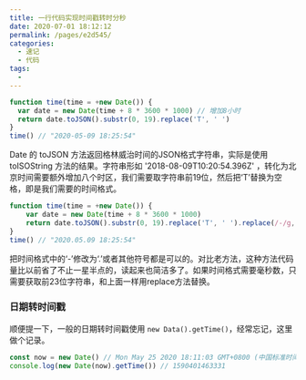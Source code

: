 ```yaml
---
title: 一行代码实现时间戳转时分秒
date: 2020-07-01 18:12:12
permalink: /pages/e2d545/
categories: 
  - 速记
  - 代码
tags: 
  - 
---
```


``` js
function time(time = +new Date()) {
  var date = new Date(time + 8 * 3600 * 1000) // 增加8小时
  return date.toJSON().substr(0, 19).replace('T', ' ')
}
time() // "2020-05-09 18:25:54"
```

Date 的 toJSON 方法返回格林威治时间的JSON格式字符串，实际是使用 toISOString 方法的结果。字符串形如 '2018-08-09T10:20:54.396Z' ，转化为北京时间需要额外增加八个时区，我们需要取字符串前19位，然后把‘T’替换为空格，即是我们需要的时间格式。

``` js
function time(time = +new Date()) {
    var date = new Date(time + 8 * 3600 * 1000)
    return date.toJSON().substr(0, 19).replace('T', ' ').replace(/-/g, '.')
}
time() // "2020.05.09 18:25:54"
```

把时间格式中的‘-’修改为‘.’或者其他符号都是可以的。对比老方法，这种方法代码量比以前省了不止一星半点的，读起来也简洁多了。如果时间格式需要毫秒数，只需要获取前23位字符串，和上面一样用replace方法替换。

### 日期转时间戳

顺便提一下，一般的日期转时间戳使用 `new Data().getTime()`，经常忘记，这里做个记录。

``` js
const now = new Date() // Mon May 25 2020 18:11:03 GMT+0800 (中国标准时间)
console.log(new Date(now).getTime()) // 1590401463331
```
